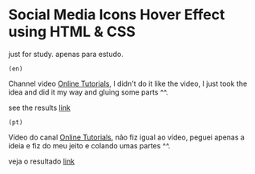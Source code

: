 # Social Media Icons Hover Effect using HTML & CSS
just for study.
apenas para estudo.

    (en)
Channel video [Online Tutorials](https://www.youtube.com/channel/UCbwXnUipZsLfUckBPsC7Jog), I didn't do it like the video, I just took the idea and did it my way and gluing some parts ^^.

see the results [link](https://bonbj.github.io/random-studies/projects/social-media-buttons/)

    (pt)
Vídeo do canal [Online Tutorials](https://www.youtube.com/channel/UCbwXnUipZsLfUckBPsC7Jog), não fiz igual ao vídeo, peguei apenas a ideia e fiz do meu jeito e colando umas partes ^^.

veja o resultado [link](https://bonbj.github.io/random-studies/projects/social-media-buttons/)